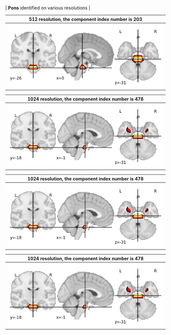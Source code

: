 


| **Pons** identified on various resolutions |

| 512 resolution, the component index number is 203|  
|:---:|  
| ![Component 512](../512/final/203.jpg "From component 512: Pons") |

| 1024 resolution, the component index number is 478|  
|:---:|  
| ![Component 1024](../1024/final/478.jpg "From component 1024: Pons") |

| 1024 resolution, the component index number is 478|  
|:---:|  
| ![Component 1024](../1024/final/478.jpg "From component 1024: Pons") |

| 1024 resolution, the component index number is 478|  
|:---:|  
| ![Component 1024](../1024/final/478.jpg "From component 1024: Pons") |